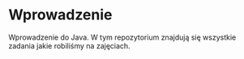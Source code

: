 # Wprowadzenie
Wprowadzenie do Java.
W tym repozytorium znajdują się wszystkie zadania jakie robiliśmy na zajęciach. 
